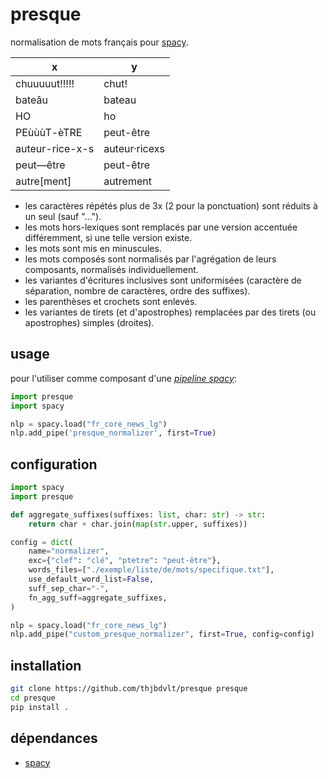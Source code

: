 presque
======

normalisation de mots français pour [spacy](https://spacy.io/).

|x|y|
|--|--|
|chuuuuut!!!!!|chut!|
|bateâu|bateau|
|HO|ho|
|PEùùùT-èTRE|peut-être|
|auteur-rice-x-s|auteur·ricexs|
|peut—être|peut-être|
|autre[ment]|autrement|

- les caractères répétés plus de 3x (2 pour la ponctuation) sont réduits à un seul (sauf "...").
- les mots hors-lexiques sont remplacés par une version accentuée différemment, si une telle version existe.
- les mots sont mis en minuscules.
- les mots composés sont normalisés par l'agrégation de leurs composants, normalisés individuellement.
- les variantes d'écritures inclusives sont uniformisées (caractère de séparation, nombre de caractères, ordre des suffixes).
- les parenthèses et crochets sont enlevés.
- les variantes de tirets (et d'apostrophes) remplacées par des tirets (ou apostrophes) simples (droites).

usage
-----

pour l'utiliser comme composant d'une [_pipeline spacy_](https://spacy.io/usage/processing-pipelines):

```python
import presque
import spacy

nlp = spacy.load("fr_core_news_lg")
nlp.add_pipe('presque_normalizer', first=True)
```

configuration
-------------

```python
import spacy
import presque

def aggregate_suffixes(suffixes: list, char: str) -> str:
    return char + char.join(map(str.upper, suffixes))

config = dict(
    name="normalizer",
    exc={"clef": "clé", "ptetre": "peut-être"},
    words_files=["./exemple/liste/de/mots/specifique.txt"],
    use_default_word_list=False,
    suff_sep_char="-",
    fn_agg_suff=aggregate_suffixes,
)

nlp = spacy.load("fr_core_news_lg")
nlp.add_pipe("custom_presque_normalizer", first=True, config=config)
```

installation
------------

```bash
git clone https://github.com/thjbdvlt/presque presque
cd presque
pip install .
```

dépendances
-----------

- [spacy](https://spacy.io/)
